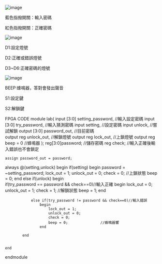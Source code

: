  
![image](https://github.com/Cheng-yang0513/FPGA-/assets/68553170/d62c8e73-b3b3-41b8-82d3-2e7763ec5832)

藍色指撥開關：輸入密碼

紅色指撥開關：正確密碼

![image](https://github.com/Cheng-yang0513/FPGA-/assets/68553170/6ef7e5e5-93c0-497d-9a82-21eaf4402a1d)

D1:設定燈號

D2:正確或錯誤燈號

D3~D6:正確密碼的燈號

![image](https://github.com/Cheng-yang0513/FPGA-/assets/68553170/b66a2449-f551-4551-a97b-a561701f673d)

BEEP:蜂鳴器，答對會發出聲音

S1:設定鍵

S2:解鎖鍵

FPGA CODE
module	lab(
	input		[3:0] setting_password, 	//輸入設定密碼
	input		[3:0] try_password,			//輸入猜測密碼
	input		setting,							//設定密碼
	input		unlock,							//嘗試解鎖
	output	[3:0] password_out,			//目前密碼	
	output reg		unlock_out,				//解鎖燈號
	output reg		lock_out,				//上鎖燈號
	output reg		beep = 0					//蜂鳴器
);
	reg[3:0]password; 						//儲存密碼
	reg check; 									//輸入正確後輸入錯誤也不會鎖定
	
	assign password_out = password;

always @(setting,unlock)
	begin
		if(setting)
			begin
				password = ~setting_password;
				lock_out = 1;
				unlock_out = 0;
				check = 0;  					//上鎖狀態
				beep = 0;
			end
		else if(unlock)
			begin	
				if(try_password == password && check==0)//輸入正確
					begin
						lock_out = 0;
						unlock_out = 1;
						check = 1;     		//解鎖狀態
						beep = 1;
					end
				
				else if(try_password != password && check==0)//輸入錯誤
					begin
						lock_out = 1;
						unlock_out = 0;
						check = 0;
						beep = 0; 				//蜂鳴器響
					end
					
			end
		
		
	end
	
endmodule

